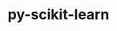 ---
title: "py-scikit-learn"
layout: cache
categories: [package, develop-2024-03-10]
meta: {"versions": ["1.4.0"], "compilers": ["apple-clang@=15.0.0", "gcc@=11.4.0", "gcc@=9.4.0", "oneapi@=2024.0.0"], "oss": ["ubuntu20.04", "ubuntu22.04", "ventura"], "platforms": ["darwin", "linux"], "targets": ["aarch64", "neoverse_v1", "neoverse_v2", "ppc64le", "x86_64_v3"], "stacks": ["e4s", "e4s-neoverse-v2", "e4s-neoverse_v1", "e4s-oneapi", "e4s-power", "ml-darwin-aarch64-mps", "ml-linux-x86_64-cpu", "ml-linux-x86_64-cuda", "ml-linux-x86_64-rocm", "root"], "num_specs": 14, "num_specs_by_stack": {"root": 14, "ml-darwin-aarch64-mps": 2, "e4s-power": 2, "e4s-neoverse_v1": 2, "e4s-neoverse-v2": 2, "e4s": 2, "ml-linux-x86_64-cpu": 2, "ml-linux-x86_64-rocm": 2, "ml-linux-x86_64-cuda": 2, "e4s-oneapi": 2}}
spec_details: [{"hash": "qpli57aoheur5w4ynikdf4kecedn27mr", "compiler": "apple-clang@=15.0.0", "versions": ["1.4.0"], "os": "ventura", "platform": "darwin", "target": "aarch64", "variants": ["build_system=python_pip", "+openmp"], "stacks": ["root", "ml-darwin-aarch64-mps"], "size": "-", "tarball": "https://binaries.spack.io/releases/develop-2024-03-10/build_cache/darwin-ventura-aarch64/apple-clang-15.0.0/py-scikit-learn-1.4.0/darwin-ventura-aarch64-apple-clang-15.0.0-py-scikit-learn-1.4.0-qpli57aoheur5w4ynikdf4kecedn27mr.spack"}, {"hash": "c4g7edpiqvi6van4vlm33ntvf2es77pl", "compiler": "apple-clang@=15.0.0", "versions": ["1.4.0"], "os": "ventura", "platform": "darwin", "target": "aarch64", "variants": ["build_system=python_pip", "+openmp"], "stacks": ["root", "ml-darwin-aarch64-mps"], "size": "-", "tarball": "https://binaries.spack.io/releases/develop-2024-03-10/build_cache/darwin-ventura-aarch64/apple-clang-15.0.0/py-scikit-learn-1.4.0/darwin-ventura-aarch64-apple-clang-15.0.0-py-scikit-learn-1.4.0-c4g7edpiqvi6van4vlm33ntvf2es77pl.spack"}, {"hash": "vapyhfh4lllecctysaecwnu3z6b5jhec", "compiler": "gcc@=9.4.0", "versions": ["1.4.0"], "os": "ubuntu20.04", "platform": "linux", "target": "ppc64le", "variants": ["build_system=python_pip", "+openmp"], "stacks": ["root", "e4s-power"], "size": "-", "tarball": "https://binaries.spack.io/releases/develop-2024-03-10/build_cache/linux-ubuntu20.04-ppc64le/gcc-9.4.0/py-scikit-learn-1.4.0/linux-ubuntu20.04-ppc64le-gcc-9.4.0-py-scikit-learn-1.4.0-vapyhfh4lllecctysaecwnu3z6b5jhec.spack"}, {"hash": "z52xertydcckex5s42sten3yiy3rtb2r", "compiler": "gcc@=9.4.0", "versions": ["1.4.0"], "os": "ubuntu20.04", "platform": "linux", "target": "ppc64le", "variants": ["build_system=python_pip", "+openmp"], "stacks": ["root", "e4s-power"], "size": "-", "tarball": "https://binaries.spack.io/releases/develop-2024-03-10/build_cache/linux-ubuntu20.04-ppc64le/gcc-9.4.0/py-scikit-learn-1.4.0/linux-ubuntu20.04-ppc64le-gcc-9.4.0-py-scikit-learn-1.4.0-z52xertydcckex5s42sten3yiy3rtb2r.spack"}, {"hash": "rmqwkoun7deah7puz5bab4qyqjpvsgjl", "compiler": "gcc@=11.4.0", "versions": ["1.4.0"], "os": "ubuntu22.04", "platform": "linux", "target": "neoverse_v1", "variants": ["build_system=python_pip", "+openmp"], "stacks": ["root", "e4s-neoverse_v1"], "size": "-", "tarball": "https://binaries.spack.io/releases/develop-2024-03-10/build_cache/linux-ubuntu22.04-neoverse_v1/gcc-11.4.0/py-scikit-learn-1.4.0/linux-ubuntu22.04-neoverse_v1-gcc-11.4.0-py-scikit-learn-1.4.0-rmqwkoun7deah7puz5bab4qyqjpvsgjl.spack"}, {"hash": "rr3pvolw6len4e4udk7ek2oiymuahxen", "compiler": "gcc@=11.4.0", "versions": ["1.4.0"], "os": "ubuntu22.04", "platform": "linux", "target": "neoverse_v1", "variants": ["build_system=python_pip", "+openmp"], "stacks": ["root", "e4s-neoverse_v1"], "size": "-", "tarball": "https://binaries.spack.io/releases/develop-2024-03-10/build_cache/linux-ubuntu22.04-neoverse_v1/gcc-11.4.0/py-scikit-learn-1.4.0/linux-ubuntu22.04-neoverse_v1-gcc-11.4.0-py-scikit-learn-1.4.0-rr3pvolw6len4e4udk7ek2oiymuahxen.spack"}, {"hash": "tfhle5spisznvmbkiddr54n5a7texypu", "compiler": "gcc@=11.4.0", "versions": ["1.4.0"], "os": "ubuntu22.04", "platform": "linux", "target": "neoverse_v2", "variants": ["build_system=python_pip", "+openmp"], "stacks": ["root", "e4s-neoverse-v2"], "size": "-", "tarball": "https://binaries.spack.io/releases/develop-2024-03-10/build_cache/linux-ubuntu22.04-neoverse_v2/gcc-11.4.0/py-scikit-learn-1.4.0/linux-ubuntu22.04-neoverse_v2-gcc-11.4.0-py-scikit-learn-1.4.0-tfhle5spisznvmbkiddr54n5a7texypu.spack"}, {"hash": "6b7zghilfh6fuenkpvk27evzxwowal5f", "compiler": "gcc@=11.4.0", "versions": ["1.4.0"], "os": "ubuntu22.04", "platform": "linux", "target": "neoverse_v2", "variants": ["build_system=python_pip", "+openmp"], "stacks": ["root", "e4s-neoverse-v2"], "size": "-", "tarball": "https://binaries.spack.io/releases/develop-2024-03-10/build_cache/linux-ubuntu22.04-neoverse_v2/gcc-11.4.0/py-scikit-learn-1.4.0/linux-ubuntu22.04-neoverse_v2-gcc-11.4.0-py-scikit-learn-1.4.0-6b7zghilfh6fuenkpvk27evzxwowal5f.spack"}, {"hash": "4lzvtkmlxfufohttduwzaeh77ynnhdw5", "compiler": "gcc@=11.4.0", "versions": ["1.4.0"], "os": "ubuntu22.04", "platform": "linux", "target": "x86_64_v3", "variants": ["build_system=python_pip", "+openmp"], "stacks": ["root", "e4s"], "size": "-", "tarball": "https://binaries.spack.io/releases/develop-2024-03-10/build_cache/linux-ubuntu22.04-x86_64_v3/gcc-11.4.0/py-scikit-learn-1.4.0/linux-ubuntu22.04-x86_64_v3-gcc-11.4.0-py-scikit-learn-1.4.0-4lzvtkmlxfufohttduwzaeh77ynnhdw5.spack"}, {"hash": "duej4vqylqx44tgj6lk6t7xwhvj26xja", "compiler": "gcc@=11.4.0", "versions": ["1.4.0"], "os": "ubuntu22.04", "platform": "linux", "target": "x86_64_v3", "variants": ["build_system=python_pip", "+openmp"], "stacks": ["root", "ml-linux-x86_64-cpu", "ml-linux-x86_64-rocm", "ml-linux-x86_64-cuda"], "size": "-", "tarball": "https://binaries.spack.io/releases/develop-2024-03-10/build_cache/linux-ubuntu22.04-x86_64_v3/gcc-11.4.0/py-scikit-learn-1.4.0/linux-ubuntu22.04-x86_64_v3-gcc-11.4.0-py-scikit-learn-1.4.0-duej4vqylqx44tgj6lk6t7xwhvj26xja.spack"}, {"hash": "vrgta6k73ppvom53fsnpsdvnskycvbnm", "compiler": "gcc@=11.4.0", "versions": ["1.4.0"], "os": "ubuntu22.04", "platform": "linux", "target": "x86_64_v3", "variants": ["build_system=python_pip", "+openmp"], "stacks": ["root", "ml-linux-x86_64-cpu", "ml-linux-x86_64-rocm", "ml-linux-x86_64-cuda"], "size": "-", "tarball": "https://binaries.spack.io/releases/develop-2024-03-10/build_cache/linux-ubuntu22.04-x86_64_v3/gcc-11.4.0/py-scikit-learn-1.4.0/linux-ubuntu22.04-x86_64_v3-gcc-11.4.0-py-scikit-learn-1.4.0-vrgta6k73ppvom53fsnpsdvnskycvbnm.spack"}, {"hash": "2dxghsshag63rrd3zxa3zazk5qckrsrk", "compiler": "gcc@=11.4.0", "versions": ["1.4.0"], "os": "ubuntu22.04", "platform": "linux", "target": "x86_64_v3", "variants": ["build_system=python_pip", "+openmp"], "stacks": ["root", "e4s"], "size": "-", "tarball": "https://binaries.spack.io/releases/develop-2024-03-10/build_cache/linux-ubuntu22.04-x86_64_v3/gcc-11.4.0/py-scikit-learn-1.4.0/linux-ubuntu22.04-x86_64_v3-gcc-11.4.0-py-scikit-learn-1.4.0-2dxghsshag63rrd3zxa3zazk5qckrsrk.spack"}, {"hash": "tzcnkbhdmvoxagdao72bkj4zsxdxac7n", "compiler": "oneapi@=2024.0.0", "versions": ["1.4.0"], "os": "ubuntu22.04", "platform": "linux", "target": "x86_64_v3", "variants": ["build_system=python_pip", "+openmp"], "stacks": ["root", "e4s-oneapi"], "size": "-", "tarball": "https://binaries.spack.io/releases/develop-2024-03-10/build_cache/linux-ubuntu22.04-x86_64_v3/oneapi-2024.0.0/py-scikit-learn-1.4.0/linux-ubuntu22.04-x86_64_v3-oneapi-2024.0.0-py-scikit-learn-1.4.0-tzcnkbhdmvoxagdao72bkj4zsxdxac7n.spack"}, {"hash": "3xoruanm5t3qkmzhuw47ukpd7mopr4qp", "compiler": "oneapi@=2024.0.0", "versions": ["1.4.0"], "os": "ubuntu22.04", "platform": "linux", "target": "x86_64_v3", "variants": ["build_system=python_pip", "+openmp"], "stacks": ["root", "e4s-oneapi"], "size": "-", "tarball": "https://binaries.spack.io/releases/develop-2024-03-10/build_cache/linux-ubuntu22.04-x86_64_v3/oneapi-2024.0.0/py-scikit-learn-1.4.0/linux-ubuntu22.04-x86_64_v3-oneapi-2024.0.0-py-scikit-learn-1.4.0-3xoruanm5t3qkmzhuw47ukpd7mopr4qp.spack"}]
---
